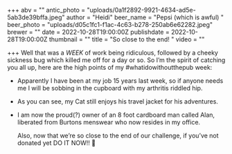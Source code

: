+++
abv = ""
antic_photo = "uploads/0a1f2892-9921-4634-ad5e-5ab3de39bffa.jpeg"
author = "Heidi"
beer_name = "Pepsi (which is awful) "
beer_photo = "uploads/d05c1fc1-f1ac-4c63-b278-250ab6e62282.jpeg"
brewer = ""
date = 2022-10-28T19:00:00Z
publishdate = 2022-10-28T19:00:00Z
thumbnail = ""
title = "So close to the end! "
video = ""

+++
Well that was a _WEEK_ of work being ridiculous, followed by a cheeky sickness bug which killed me off for a day or so. So I’m the spirit of catching you all up, here are the high points of my #whatidowithoutthepub week: 

* Apparently I have been at my job 15 years last week, so if anyone needs me I will be sobbing in the cupboard with my arthritis riddled hip. 
* As you can see, my Cat still enjoys his travel jacket for his adventures. 
* I am now the proud(?) owner of an 8 foot cardboard man called Alan, liberated from Burtons menswear who now resides in my office. 

  Also, now that we’re so close to the end of our challenge, if you’ve not donated yet DO IT NOW!! 💙 
